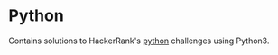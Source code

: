 
# Python
Contains solutions to HackerRank's [python](https://www.hackerrank.com/domains/python) challenges using Python3.

<br/>